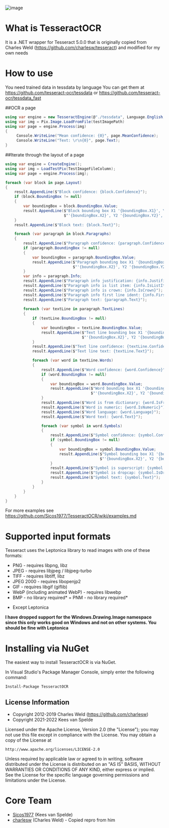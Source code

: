 ![image](https://user-images.githubusercontent.com/6692947/150184680-1ae82d62-891e-4dbd-b52b-e975c57f9761.png)


What is TesseractOCR
=========

It is a .NET wrapper for Tesseract 5.0.0 that is originally copied from Charles Weld (https://github.com/charlesw/tesseract) and modified for my own needs

How to use
============

You need trained data in tessdata by language
You can get them at https://github.com/tesseract-ocr/tessdata or https://github.com/tesseract-ocr/tessdata_fast

##OCR a page

```c#
using var engine = new TesseractEngine(@"./tessdata", Language.English, EngineMode.Default)
using var img = Pix.Image.LoadFromFile(testImagePath)
using var page = engine.Process(img)
{
     Console.WriteLine("Mean confidence: {0}", page.MeanConfidence);
     Console.WriteLine("Text: \r\n{0}", page.Text);
}
```

##Iterate through the layout of a page

```c#
using var engine = CreateEngine();
using var img = LoadTestPix(TestImageFileColumn);
using var page = engine.Process(img);

foreach (var block in page.Layout)
{
    result.AppendLine($"Block confidence: {block.Confidence}");
    if (block.BoundingBox != null)
    {
        var boundingBox = block.BoundingBox.Value;
        result.AppendLine($"Block bounding box X1 '{boundingBox.X1}', Y1 '{boundingBox.Y2}', X2 " +
                          $"'{boundingBox.X2}', Y2 '{boundingBox.Y2}', width '{boundingBox.Width}', height '{boundingBox.Height}'");
    }
    result.AppendLine($"Block text: {block.Text}");

    foreach (var paragraph in block.Paragraphs)
    {
        result.AppendLine($"Paragraph confidence: {paragraph.Confidence}");
        if (paragraph.BoundingBox != null)
        {
            var boundingBox = paragraph.BoundingBox.Value;
            result.AppendLine($"Paragraph bounding box X1 '{boundingBox.X1}', Y1 '{boundingBox.Y2}', X2 " +
                              $"'{boundingBox.X2}', Y2 '{boundingBox.Y2}', width '{boundingBox.Width}', height '{boundingBox.Height}'");
        }
        var info = paragraph.Info;
        result.AppendLine($"Paragraph info justification: {info.Justification}");
        result.AppendLine($"Paragraph info is list item: {info.IsListItem}");
        result.AppendLine($"Paragraph info is crown: {info.IsCrown}");
        result.AppendLine($"Paragraph info first line ident: {info.FirstLineIdent}");
        result.AppendLine($"Paragraph text: {paragraph.Text}");
        
        foreach (var textLine in paragraph.TextLines)
        {
            if (textLine.BoundingBox != null)
            {
                var boundingBox = textLine.BoundingBox.Value;
                result.AppendLine($"Text line bounding box X1 '{boundingBox.X1}', Y1 '{boundingBox.Y2}', X2 " +
                                  $"'{boundingBox.X2}', Y2 '{boundingBox.Y2}', width '{boundingBox.Width}', height '{boundingBox.Height}'");
            }
            result.AppendLine($"Text line confidence: {textLine.Confidence}");
            result.AppendLine($"Text line text: {textLine.Text}");

            foreach (var word in textLine.Words)
            {
                result.AppendLine($"Word confidence: {word.Confidence}");
                if (word.BoundingBox != null)
                {
                    var boundingBox = word.BoundingBox.Value;
                    result.AppendLine($"Word bounding box X1 '{boundingBox.X1}', Y1 '{boundingBox.Y2}', X2 " +
                                      $"'{boundingBox.X2}', Y2 '{boundingBox.Y2}', width '{boundingBox.Width}', height '{boundingBox.Height}'");
                }
                result.AppendLine($"Word is from dictionary: {word.IsFromDictionary}");
                result.AppendLine($"Word is numeric: {word.IsNumeric}");
                result.AppendLine($"Word language: {word.Language}");
                result.AppendLine($"Word text: {word.Text}");

                foreach (var symbol in word.Symbols)
                {
                    result.AppendLine($"Symbol confidence: {symbol.Confidence}");
                    if (symbol.BoundingBox != null)
                    {
                        var boundingBox = symbol.BoundingBox.Value;
                        result.AppendLine($"Symbol bounding box X1 '{boundingBox.X1}', Y1 '{boundingBox.Y2}', X2 " +
                                          $"'{boundingBox.X2}', Y2 '{boundingBox.Y2}', width '{boundingBox.Width}', height '{boundingBox.Height}'");
                    }
                    result.AppendLine($"Symbol is superscript: {symbol.IsSuperscript}");
                    result.AppendLine($"Symbol is dropcap: {symbol.IsDropcap}");
                    result.AppendLine($"Symbol text: {symbol.Text}");
                }
            }
        }
    }
}
```

For more examples see https://github.com/Sicos1977/TesseractOCR/wiki/examples.md

Supported input formats
=======================

Tesseract uses the Leptonica library to read images with one of these formats:

- PNG - requires libpng, libz
- JPEG - requires libjpeg / libjpeg-turbo
- TIFF - requires libtiff, libz
- JPEG 2000 - requires libopenjp2
- GIF - requires libgif (giflib)
- WebP (including animated WebP) - requires libwebp
- BMP - no library required*
= PNM - no library required*
* Except Leptonica

**I have dropped support for the Windows.Drawing.Image namespace since this only works good on Windows and not on other systems. You should be fine with Leptonica**

Installing via NuGet
====================

The easiest way to install TesseractOCR is via NuGet.

In Visual Studio's Package Manager Console, simply enter the following command:

    Install-Package TesseractOCR


## License Information

* Copyright 2012-2019 Charles Weld (https://github.com/charlesw)
* Copyright 2021-2022 Kees van Spelde

Licensed under the Apache License, Version 2.0 (the "License");
you may not use this file except in compliance with the License.
You may obtain a copy of the License at

    http://www.apache.org/licenses/LICENSE-2.0

Unless required by applicable law or agreed to in writing, software
distributed under the License is distributed on an "AS IS" BASIS,
WITHOUT WARRANTIES OR CONDITIONS OF ANY KIND, either express or implied.
See the License for the specific language governing permissions and
limitations under the License.

Core Team
=========
* [Sicos1977](https://github.com/sicos1977) (Kees van Spelde)
* [charlesw](https://github.com/charlesw) (Charles Weld) - Copied repro from him
